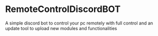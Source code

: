 # RemoteControlDiscordBOT
A simple discord bot to control your pc remotely with full control and an update tool to upload new modules and functionalities
